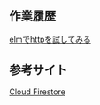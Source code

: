 # 

## 作業履歴

[elmでhttpを試してみる](https://github.com/hibohiboo/wasureta/tree/fa91ef899596a921f00d2f256641fda99f4a1751)

## 参考サイト

[Cloud Firestore](https://firebase.google.com/docs/firestore/quickstart?hl=ja)

